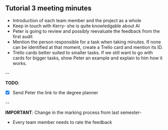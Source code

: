 ## Tutorial 3 meeting minutes

* Introduction of each team member and the project as a whole
* Keep in touch with Kerry- she is quite knowledgable about AI
* Peter is going to review and possibly reevaluate the feedback from the first audit
* Mention the person responsible for a task when taking minutes. If none can be identified at that moment, create a Trello card and mention its ID.
* Trello cards better suited to smaller tasks. If we still want to go with cards for bigger tasks, show Peter an example and explain to him how it works.

--

**TODO**:

- [x] Send Peter the link to the degree planner 

--

**IMPORTANT**: Change in the marking process from last semester-

* Every team member needs to rate the feedback
